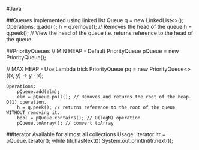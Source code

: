 #Java

##Queues
Implemented using linked list
Queue<Integer> q = new LinkedList<>();
	Operations: 
		q.add(i);
		h = q.remove(); // Removes the head of the queue
		h = q.peek(); // View the head of the queue i.e. returns reference to the head of the queue


##PriorityQueues
// MIN HEAP - Default
PriorityQueue<String> pQueue = new PriorityQueue<String>(); 

// MAX HEAP - Use Lambda trick
PriorityQueue<Integer> pq = new PriorityQueue<>((x, y) -> y - x);

	Operations:
		pQueue.add(elm);
		elm = pQueue.poll(); // Removes and returns the root of the heap. O(1) operation.
		h = q.peek(); // returns reference to the root of the queue WITHOUT removing it.
		bool = pQueue.contains(); // O(logN) operation
		pQueue.toArray(); // comvert toArray


##Iterator
Available for almost all collections
	Usage:
		Iterator itr = pQueue.iterator(); 
        while (itr.hasNext()) 
            System.out.println(itr.next()); 